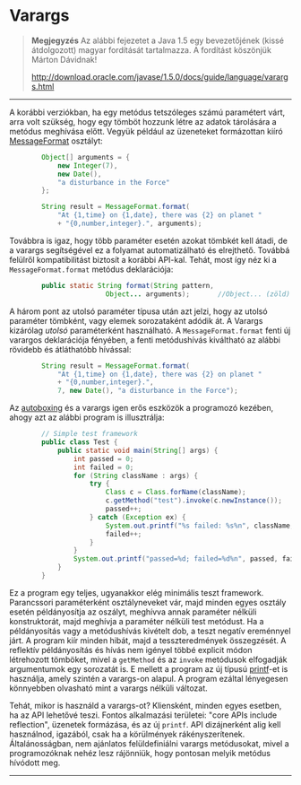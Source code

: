 # Varargs #

> **Megjegyzés** Az alábbi fejezetet a Java 1.5 egy bevezetőjének (kissé átdolgozott) magyar fordítását tartalmazza. A fordítást köszönjük Márton Dávidnak! 
> 
> <http://download.oracle.com/javase/1.5.0/docs/guide/language/varargs.html>

---

A korábbi verziókban, ha egy metódus tetszóleges számú paramétert várt, arra volt szükség, hogy egy tömböt hozzunk létre az adatok tárolására a metódus meghívása előtt. Vegyük például az üzeneteket formázottan kiíró [MessageFormat](./MessageFormat.html "MessageFormat") osztályt:

``` java
    	Object[] arguments = {
    		new Integer(7),
    		new Date(),
    		"a disturbance in the Force"
    	};

    	String result = MessageFormat.format(
    		"At {1,time} on {1,date}, there was {2} on planet "
    		+ "{0,number,integer}.", arguments);
```

Továbbra is igaz, hogy több paraméter esetén azokat tömbkét kell átadi, de a varargs segítségével ez a folyamat automatizálható és elrejthető. Továbbá felülről kompatibilitást biztosít a korábbi API-kal. Tehát, most így néz ki a `MessageFormat.format` metódus deklarációja:

``` java
    	public static String format(String pattern,
    				    Object... arguments);		//Object... (zöld)
```

A három pont az utolsó paraméter típusa után azt jelzi, hogy az utolsó paraméter tömbként, vagy elemek sorozataként adódik át. A Varargs kizárólag *utolsó* paraméterként használható. A `MessageFormat.format` fenti új varargos deklarációja fényében, a fenti metódushívás kiváltható az alábbi rövidebb és átláthatóbb hívással:

``` java
    	String result = MessageFormat.format(
    		"At {1,time} on {1,date}, there was {2} on planet "
    		+ "{0,number,integer}.",
    		7, new Date(), "a disturbance in the Force");
```

Az [autoboxing](./autoboxing.md "autoboxing") és a varargs igen erős eszközök a programozó kezében, ahogy azt az alábbi program is illusztrálja:

``` java
    	// Simple test framework
    	public class Test {
    		public static void main(String[] args) {
    			int passed = 0;
    			int failed = 0;
    			for (String className : args) {
    				try {
    					Class c = Class.forName(className);
    					c.getMethod("test").invoke(c.newInstance());		//c.getMethod("test").invoke(c.newInstance()); (zöld)
    					passed++;
    				} catch (Exception ex) {
    					System.out.printf("%s failed: %s%n", className, ex);	//System.out.printf("%s failed: %s%n", className, ex); (zöld)
    					failed++;
    				}
    			}
    			System.out.printf("passed=%d; failed=%d%n", passed, failed);
    		}
    	}
```

Ez a program egy teljes, ugyanakkor elég minimális teszt framework. Parancssori paraméterként osztályneveket vár, majd minden egyes osztály esetén példányosítja az oszályt, meghívva annak paraméter nélküli konstruktorát, majd meghívja a paraméter nélküli test metódust. Ha a példányosítás vagy a metódushívás kivételt dob, a teszt negatív ereménnyel járt. A program kiír minden hibát, majd a tesszteredmények összegzését. A reflektív példányosítás és hívás nem igényel többé explicit módon létrehozott tömböket, mivel a `getMethod` és az `invoke` metódusok elfogadják argumentumok egy sorozatát is. E mellett a program az új típusú [printf](./printf.html "printf")-et is használja, amely szintén a varargs-on alapul. A program ezáltal lényegesen könnyebben olvasható mint a varargs nélküli változat.

Tehát, mikor is használd a varargs-ot? Kliensként, minden egyes esetben, ha az API lehetővé teszi. Fontos alkalmazási területei: "core APIs include reflection", üzenetek formázása, és az új `printf`. API dizájnerként alig kell használnod, igazából, csak ha a körülmények rákényszerítenek. Általánosságban, nem ajánlatos felüldefiniálni varargs metódusokat, mivel a programozóknak nehéz lesz rájönniük, hogy pontosan melyik metódus hívódott meg.

---

